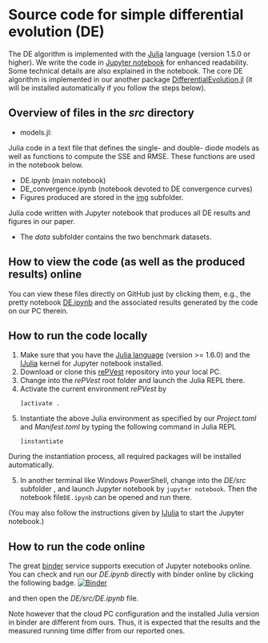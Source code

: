 # Source code for simple differential evolution (DE)
The DE algorithm is implemented with the  [Julia](https://julialang.org/) language (version 1.5.0 or higher). We write the code in [ Jupyter notebook](https://github.com/JuliaLang/IJulia.jl) for enhanced readability. Some technical details are also explained in the notebook. The core DE algorithm is implemented in our another package [DifferentialEvolution.jl](https://github.com/ShuhuaGao/DifferentialEvolution.jl) (it will be installed automatically if you follow the steps below).
## Overview of files in the *src* directory
- models.jl: 

Julia code in a text file that defines the single- and double- diode models as well as functions to compute the SSE and RMSE. These functions are used in the notebook below.
- DE.ipynb (main notebook)
- DE_convergence.ipynb (notebook devoted to DE convergence curves)
- Figures produced are stored in the [img](./img) subfolder.

Julia code written with Jupyter notebook that produces all DE results and figures in our paper.
- The *data* subfolder contains the two benchmark datasets.

## How to view the code (as well as the produced results) online
You can view these files directly on GitHub just by clicking them, e.g., the pretty notebook  [DE.ipynb](./src/DE.ipynb) and the associated results generated by the code on our PC therein.
## How to run the code locally
1. Make sure that you have the [Julia language](https://julialang.org/) (version >= 1.6.0) and the [IJulia](https://github.com/JuliaLang/IJulia.jl) kernel for Jupyter notebook installed.
2. Download or clone this [rePVest](https://github.com/ShuhuaGao/rePVest) repository into your local PC.
3. Change into the *rePVest* root folder and launch the Julia REPL there.
4. Activate the current environment *rePVest* by 
   ```julia-repl
   ]activate .
   ```
5. Instantiate the above Julia environment as specified by our *Project.toml*  and *Manifest.toml* by typing the following command in Julia REPL
    ```julia-repl
    ]instantiate
    ```
During the instantiation process, all required packages will be installed automatically.

5. In another terminal like Windows PowerShell, change into the *DE/src* subfolder , and launch Jupyter notebook by `jupyter notebook`. Then the notebook file`DE.ipynb` can be opened and run there. 

(You may also follow the instructions given by [IJulia](https://github.com/JuliaLang/IJulia.jl) to start the Jupyter notebook.)

## How to run the code online
The great [binder](https://mybinder.org/) service supports execution of Jupyter notebooks online. You can check and run our *DE.ipynb* directly with binder online by clicking the following badge.
[![Binder](https://mybinder.org/badge_logo.svg)](https://mybinder.org/v2/gh/ShuhuaGao/rePVest/HEAD)

and then open the *DE/src/DE.ipynb* file.

Note however that the cloud PC configuration and the installed Julia version in binder are different from ours. Thus, it is expected that the results and the measured running time differ from our reported ones. 
